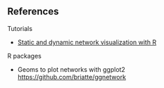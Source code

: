 ## References

Tutorials

* [Static and dynamic network visualization with R](http://kateto.net/network-visualization)

R packages

* Geoms to plot networks with ggplot2 https://github.com/briatte/ggnetwork

